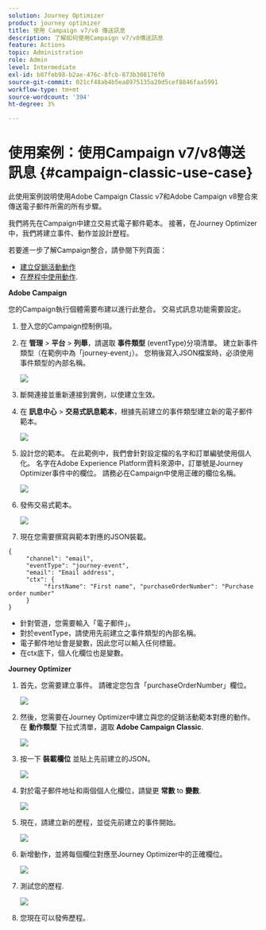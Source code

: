 ```yaml
---
solution: Journey Optimizer
product: journey optimizer
title: 使用 Campaign v7/v8 傳送訊息
description: 了解如何使用Campaign v7/v8傳送訊息
feature: Actions
topic: Administration
role: Admin
level: Intermediate
exl-id: b07feb98-b2ae-476c-8fcb-873b308176f0
source-git-commit: 021cf48ab4b5ea8975135a20d5cef8846faa5991
workflow-type: tm+mt
source-wordcount: '394'
ht-degree: 3%

---
```


# 使用案例：使用Campaign v7/v8傳送訊息 {#campaign-classic-use-case}

此使用案例說明使用Adobe Campaign Classic v7和Adobe Campaign v8整合來傳送電子郵件所需的所有步驟。

我們將先在Campaign中建立交易式電子郵件範本。 接著，在Journey Optimizer中，我們將建立事件、動作並設計歷程。

若要進一步了解Campaign整合，請參閱下列頁面：

* [建立促銷活動動作](../action/acc-action.md)
* [在歷程中使用動作](../building-journeys/using-adobe-campaign-classic.md).

**Adobe Campaign**

您的Campaign執行個體需要布建以進行此整合。 交易式訊息功能需要設定。

1. 登入您的Campaign控制例項。

1. 在 **管理** > **平台** > **列舉**，請選取 **事件類型** (eventType)分項清單。 建立新事件類型（在範例中為「journey-event」）。 您稍後寫入JSON檔案時，必須使用事件類型的內部名稱。

   ![](assets/accintegration-uc-1.png)

1. 斷開連接並重新連接到實例，以使建立生效。

1. 在 **訊息中心** > **交易式訊息範本**，根據先前建立的事件類型建立新的電子郵件範本。

   ![](assets/accintegration-uc-2.png)

1. 設計您的範本。 在此範例中，我們會針對設定檔的名字和訂單編號使用個人化。 名字在Adobe Experience Platform資料來源中，訂單號是Journey Optimizer事件中的欄位。 請務必在Campaign中使用正確的欄位名稱。

   ![](assets/accintegration-uc-3.png)

1. 發佈交易式範本。

   ![](assets/accintegration-uc-4.png)

1. 現在您需要撰寫與範本對應的JSON裝載。

```
{
     "channel": "email",
     "eventType": "journey-event",
     "email": "Email address",
     "ctx": {
          "firstName": "First name", "purchaseOrderNumber": "Purchase order number"
     }
}
```

* 針對管道，您需要輸入「電子郵件」。
* 對於eventType，請使用先前建立之事件類型的內部名稱。
* 電子郵件地址會是變數，因此您可以輸入任何標籤。
* 在ctx底下，個人化欄位也是變數。

**Journey Optimizer**

1. 首先，您需要建立事件。 請確定您包含「purchaseOrderNumber」欄位。

   ![](assets/accintegration-uc-5.png)

1. 然後，您需要在Journey Optimizer中建立與您的促銷活動範本對應的動作。 在 **動作類型** 下拉式清單，選取 **Adobe Campaign Classic**.

   ![](assets/accintegration-uc-6.png)

1. 按一下 **裝載欄位** 並貼上先前建立的JSON。

   ![](assets/accintegration-uc-7.png)

1. 對於電子郵件地址和兩個個人化欄位，請變更 **常數** to **變數**.

   ![](assets/accintegration-uc-8.png)

1. 現在，請建立新的歷程，並從先前建立的事件開始。

   ![](assets/accintegration-uc-9.png)

1. 新增動作，並將每個欄位對應至Journey Optimizer中的正確欄位。

   ![](assets/accintegration-uc-10.png)

1. 測試您的歷程.

   ![](assets/accintegration-uc-11.png)

1. 您現在可以發佈歷程。
